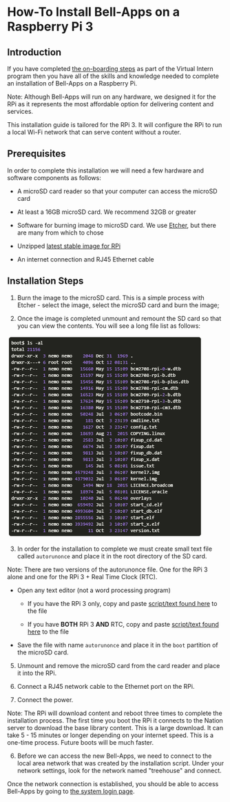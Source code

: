 # How-To Install Bell-Apps on a Raspberry Pi 3

## Introduction

If you have completed [the on-boarding steps](#!pages/vi/vi-first-steps.md) as part of the Virtual Intern program then you have all of the skills and knowledge needed to complete an installation of Bell-Apps on a Raspberry Pi. 

Note: Although Bell-Apps will run on any hardware, we designed it for the RPi as it represents the most affordable option for delivering content and services. 

This installation guide is tailored for the RPi 3. It will configure the RPi to run a local Wi-Fi network that can serve content without a router. 

## Prerequisites

In order to complete this installation we will need a few hardware and software components as follows:

* A microSD card reader so that your computer can access the microSD card

* At least a 16GB microSD card. We recommend 32GB or greater

* Software for burning image to microSD card. We use [Etcher](https://etcher.io), but there are many from which to chose

* Unzipped [latest stable image for RPi](http://dev.ole.org/stable.img.gz)

* An internet connection and RJ45 Ethernet cable

## Installation Steps

1. Burn the image to the microSD card. This is a simple process with Etcher - select the image, select the microSD card and burn the image;

2. Once the image is completed unmount and remount the SD card so that you can view the contents. You will see a long file list as follows:

  ![file list](images/tg-file-list.png)

3. In order for the installation to complete we must create small text file called `autorunonce` and place it in the root directory of the SD card. 

Note: There are two versions of the autorunonce file. One for the RPi 3 alone and one for the RPi 3 + Real Time Clock (RTC).

  * Open any text editor (not a word processing program)

    * If you have the RPi 3 only, copy and paste [script/text found here](https://gist.githubusercontent.com/dogi/3a82a35b7f4adacac46e3eac08e6d9c0/raw/85291252133bf80eafd9b29eac59ed7b9b76ab7c/autorunonce) to the file

    * If you have **BOTH** RPi 3 **AND** RTC, copy and paste [script/text found here](https://gist.github.com/dogi/a3e9a0612d07436d5f7d2b3bb2051be3) to the file
 
  * Save the file with name `autorunonce` and place it in the `boot` partition of the microSD card. 

5. Unmount and remove the microSD card from the card reader and place it into the RPi.

6. Connect a RJ45 network cable to the Ethernet port on the RPi.

7. Connect the power. 
  
Note: The RPi will download content and reboot three times to complete the installation process. The first time you boot the RPi it connects to the Nation server to download the base library content. This is a large download. It can take 5 - 15 minutes or longer depending on your internet speed. This is a one-time process. Future boots will be much faster. 

6. Before we can access the new Bell-Apps, we need to connect to the local area network that was created by the installation script. Under your network settings, look for the network named "treehouse" and connect. 

Once the network connection is established, you should be able to access Bell-Apps by going to [the system login page](http://192.168.2.1:5984/apps/_design/bell/MyApp/index.html).
